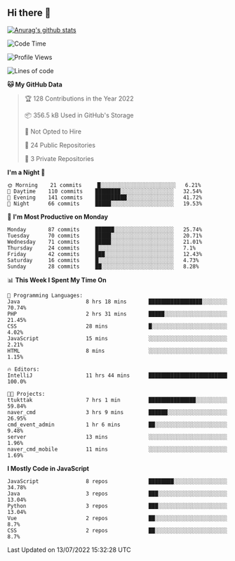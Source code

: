 ## Hi there 👋

[![Anurag's github stats](https://github-readme-stats.vercel.app/api?username=Songwonseok)](https://github.com/anuraghazra/github-readme-stats)



<!--START_SECTION:waka-->
![Code Time](http://img.shields.io/badge/Code%20Time-0%20secs-blue)

![Profile Views](http://img.shields.io/badge/Profile%20Views-0-blue)

![Lines of code](https://img.shields.io/badge/From%20Hello%20World%20I%27ve%20Written-3%20Million%20lines%20of%20code-blue)

**🐱 My GitHub Data** 

> 🏆 128 Contributions in the Year 2022
 > 
> 📦 356.5 kB Used in GitHub's Storage 
 > 
> 🚫 Not Opted to Hire
 > 
> 📜 24 Public Repositories 
 > 
> 🔑 3 Private Repositories  
 > 
**I'm a Night 🦉** 

```text
🌞 Morning    21 commits     █░░░░░░░░░░░░░░░░░░░░░░░░   6.21% 
🌆 Daytime    110 commits    ████████░░░░░░░░░░░░░░░░░   32.54% 
🌃 Evening    141 commits    ██████████░░░░░░░░░░░░░░░   41.72% 
🌙 Night      66 commits     █████░░░░░░░░░░░░░░░░░░░░   19.53%

```
📅 **I'm Most Productive on Monday** 

```text
Monday       87 commits     ██████░░░░░░░░░░░░░░░░░░░   25.74% 
Tuesday      70 commits     █████░░░░░░░░░░░░░░░░░░░░   20.71% 
Wednesday    71 commits     █████░░░░░░░░░░░░░░░░░░░░   21.01% 
Thursday     24 commits     █░░░░░░░░░░░░░░░░░░░░░░░░   7.1% 
Friday       42 commits     ███░░░░░░░░░░░░░░░░░░░░░░   12.43% 
Saturday     16 commits     █░░░░░░░░░░░░░░░░░░░░░░░░   4.73% 
Sunday       28 commits     ██░░░░░░░░░░░░░░░░░░░░░░░   8.28%

```


📊 **This Week I Spent My Time On** 

```text
💬 Programming Languages: 
Java                     8 hrs 18 mins       █████████████████░░░░░░░░   70.74% 
PHP                      2 hrs 31 mins       █████░░░░░░░░░░░░░░░░░░░░   21.45% 
CSS                      28 mins             █░░░░░░░░░░░░░░░░░░░░░░░░   4.02% 
JavaScript               15 mins             ░░░░░░░░░░░░░░░░░░░░░░░░░   2.21% 
HTML                     8 mins              ░░░░░░░░░░░░░░░░░░░░░░░░░   1.15%

🔥 Editors: 
IntelliJ                 11 hrs 44 mins      █████████████████████████   100.0%

🐱‍💻 Projects: 
ttukttak                 7 hrs 1 min         ███████████████░░░░░░░░░░   59.84% 
naver_cmd                3 hrs 9 mins        ██████░░░░░░░░░░░░░░░░░░░   26.95% 
cmd_event_admin          1 hr 6 mins         ██░░░░░░░░░░░░░░░░░░░░░░░   9.48% 
server                   13 mins             ░░░░░░░░░░░░░░░░░░░░░░░░░   1.96% 
naver_cmd_mobile         11 mins             ░░░░░░░░░░░░░░░░░░░░░░░░░   1.69%

```

**I Mostly Code in JavaScript** 

```text
JavaScript               8 repos             ████████░░░░░░░░░░░░░░░░░   34.78% 
Java                     3 repos             ███░░░░░░░░░░░░░░░░░░░░░░   13.04% 
Python                   3 repos             ███░░░░░░░░░░░░░░░░░░░░░░   13.04% 
Vue                      2 repos             ██░░░░░░░░░░░░░░░░░░░░░░░   8.7% 
CSS                      2 repos             ██░░░░░░░░░░░░░░░░░░░░░░░   8.7%

```



 Last Updated on 13/07/2022 15:32:28 UTC
<!--END_SECTION:waka-->
